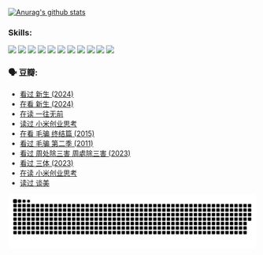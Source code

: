 
[![Anurag's github stats](https://github-readme-stats.vercel.app/api?username=w940853815)](https://github.com/anuraghazra/github-readme-stats)

### Skills:

<code><img height="32" src="https://cdn.jsdelivr.net/npm/simple-icons@v5/icons/python.svg"></code>
<code><img height="32" src="https://cdn.jsdelivr.net/npm/simple-icons@v5/icons/javascript.svg"></code>
<code><img height="32" src="https://cdn.jsdelivr.net/npm/simple-icons@v5/icons/django.svg"></code>
<code><img height="32" src="https://cdn.jsdelivr.net/npm/simple-icons@v5/icons/flask.svg"></code>
<code><img height="32" src="https://cdn.jsdelivr.net/npm/simple-icons@v5/icons/vuetify.svg"></code>
<code><img height="32" src="https://cdn.jsdelivr.net/npm/simple-icons@v5/icons/git.svg"></code>
<code><img height="32" src="https://cdn.jsdelivr.net/npm/simple-icons@v5/icons/docker.svg"></code>
<code><img height="32" src="https://cdn.jsdelivr.net/npm/simple-icons@v5/icons/postgresql.svg"></code>
<code><img height="32" src="https://cdn.jsdelivr.net/npm/simple-icons@v5/icons/elasticsearch.svg"></code>
<code><img height="32" src="https://cdn.jsdelivr.net/npm/simple-icons@v5/icons/macos.svg"></code>
<code><img height="32" src="https://cdn.jsdelivr.net/npm/simple-icons@v5/icons/linux.svg"></code>

### 🗣 豆瓣:

<!-- DOUBAN-ACTIVITIES:START -->
- [看过 新生‎ (2024)](https://www.douban.com/people/136069238/status/4612373431/?_i=16308200)
- [在看 新生‎ (2024)](https://www.douban.com/people/136069238/status/4607441062/?_i=16308200)
- [在读 一往无前](https://www.douban.com/people/136069238/status/4590507310/?_i=16308200)
- [读过 小米创业思考](https://www.douban.com/people/136069238/status/4590506983/?_i=16308200)
- [在看 毛骗 终结篇‎ (2015)](https://www.douban.com/people/136069238/status/4581971924/?_i=16308200)
- [看过 毛骗 第二季‎ (2011)](https://www.douban.com/people/136069238/status/4581971810/?_i=16308200)
- [看过 周处除三害 周處除三害‎ (2023)](https://www.douban.com/people/136069238/status/4575646701/?_i=16308200)
- [看过 三体‎ (2023)](https://www.douban.com/people/136069238/status/4574263039/?_i=16308200)
- [在读 小米创业思考](https://www.douban.com/people/136069238/status/4572047905/?_i=16308200)
- [读过 谈美](https://www.douban.com/people/136069238/status/4572047629/?_i=16308200)
<!-- DOUBAN-ACTIVITIES:END -->


![Snake animation](https://raw.githubusercontent.com/w940853815/w940853815/output/github-contribution-grid-snake.svg)

<!--
**w940853815/w940853815** is a ✨ _special_ ✨ repository because its `README.md` (this file) appears on your GitHub profile.

Here are some ideas to get you started:

- 🔭 I’m currently working on ...
- 🌱 I’m currently learning ...
- 👯 I’m looking to collaborate on ...
- 🤔 I’m looking for help with ...
- 💬 Ask me about ...
- 📫 How to reach me: ...
- 😄 Pronouns: ...
- ⚡ Fun fact: ...
-->
